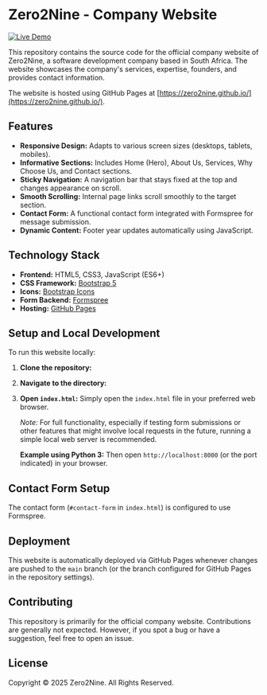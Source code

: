 # Zero2Nine - Company Website

[![Live Demo](https://img.shields.io/badge/Live%20Demo-Visit%20Site-brightgreen)](https://zero2nine.github.io/)

This repository contains the source code for the official company website of Zero2Nine, a software development company based in South Africa. The website showcases the company's services, expertise, founders, and provides contact information.

The website is hosted using GitHub Pages at [https://zero2nine.github.io/](https://zero2nine.github.io/).

## Features

*   **Responsive Design:** Adapts to various screen sizes (desktops, tablets, mobiles).
*   **Informative Sections:** Includes Home (Hero), About Us, Services, Why Choose Us, and Contact sections.
*   **Sticky Navigation:** A navigation bar that stays fixed at the top and changes appearance on scroll.
*   **Smooth Scrolling:** Internal page links scroll smoothly to the target section.
*   **Contact Form:** A functional contact form integrated with Formspree for message submission.
*   **Dynamic Content:** Footer year updates automatically using JavaScript.

## Technology Stack

*   **Frontend:** HTML5, CSS3, JavaScript (ES6+)
*   **CSS Framework:** [Bootstrap 5](https://getbootstrap.com/)
*   **Icons:** [Bootstrap Icons](https://icons.getbootstrap.com/)
*   **Form Backend:** [Formspree](https://formspree.io/)
*   **Hosting:** [GitHub Pages](https://pages.github.com/)

## Setup and Local Development

To run this website locally:

1.  **Clone the repository:**
2.  **Navigate to the directory:**
3.  **Open `index.html`:**
    Simply open the `index.html` file in your preferred web browser.

    *Note:* For full functionality, especially if testing form submissions or other features that might involve local requests in the future, running a simple local web server is recommended.

    **Example using Python 3:**
    Then open `http://localhost:8000` (or the port indicated) in your browser.

## Contact Form Setup

The contact form (`#contact-form` in `index.html`) is configured to use Formspree.

## Deployment

This website is automatically deployed via GitHub Pages whenever changes are pushed to the `main` branch (or the branch configured for GitHub Pages in the repository settings).

## Contributing

This repository is primarily for the official company website. Contributions are generally not expected. However, if you spot a bug or have a suggestion, feel free to open an issue.

## License

Copyright © 2025 Zero2Nine. All Rights Reserved.
